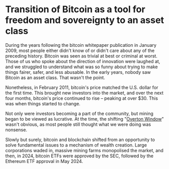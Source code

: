# Transition of Bitcoin as a tool for freedom and sovereignty to an asset class

During the years following the bitcoin whitepaper publication in January 2009, most people either didn't know of or didn't care about any of the preceding history. Bitcoin was seen as trivial at best or criminal at worst. Those of us who spoke about the direction of innovation were laughed at, and we struggled to understand what was so funny about trying to make things fairer, safer, and less abusable. In the early years, nobody saw Bitcoin as an asset class. That wasn't the point.   &#x20;

Nonetheless, in February 2011, bitcoin's price matched the U.S. dollar for the first time. This brought new investors into the market, and over the next four months, bitcoin's price continued to rise – peaking at over $30. This was when things started to change.&#x20;

Not only were investors becoming a part of the community, but mining began to be viewed as lucrative. At the time, the shifting "[Overton Window](https://open.spotify.com/episode/1pDeT19FnFrSyK3GqwSmgd?si=Pg6TrqhNR2-3e_MDrFE4VA)" wasn't obvious, as most people still thought what we were doing was nonsense.    &#x20;

Slowly but surely, bitcoin and blockchain shifted from an opportunity to solve fundamental issues to a mechanism of wealth creation. Large corporations waded in, massive mining farms monopolised the market, and then, in 2024, bitcoin ETFs were approved by the SEC, followed by the Ethereum ETF approval in May 2024.
